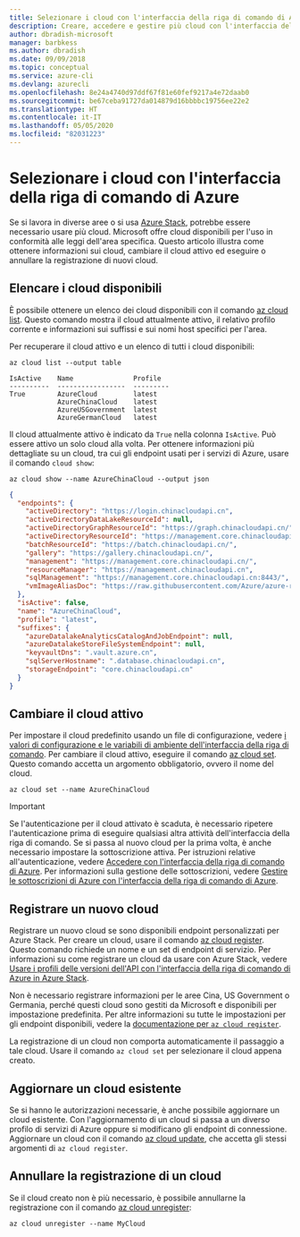 ```yaml
---
title: Selezionare i cloud con l'interfaccia della riga di comando di Azure
description: Creare, accedere e gestire più cloud con l'interfaccia della riga di comando di Azure.
author: dbradish-microsoft
manager: barbkess
ms.author: dbradish
ms.date: 09/09/2018
ms.topic: conceptual
ms.service: azure-cli
ms.devlang: azurecli
ms.openlocfilehash: 8e24a4740d97ddf67f81e60fef9217a4e72daab0
ms.sourcegitcommit: be67ceba91727da014879d16bbbbc19756ee22e2
ms.translationtype: HT
ms.contentlocale: it-IT
ms.lasthandoff: 05/05/2020
ms.locfileid: "82031223"
---
```

# <a name="select-clouds-with-the-azure-cli"></a>Selezionare i cloud con l'interfaccia della riga di comando di Azure

Se si lavora in diverse aree o si usa [Azure Stack](https://docs.microsoft.com/azure/azure-stack/user/), potrebbe essere necessario usare più cloud. Microsoft offre cloud disponibili per l'uso in conformità alle leggi dell'area specifica. Questo articolo illustra come ottenere informazioni sui cloud, cambiare il cloud attivo ed eseguire o annullare la registrazione di nuovi cloud.

## <a name="list-available-clouds"></a>Elencare i cloud disponibili

È possibile ottenere un elenco dei cloud disponibili con il comando [az cloud list](/cli/azure/cloud#az-cloud-list). Questo comando mostra il cloud attualmente attivo, il relativo profilo corrente e informazioni sui suffissi e sui nomi host specifici per l'area.

Per recuperare il cloud attivo e un elenco di tutti i cloud disponibili:

```azurecli-interactive
az cloud list --output table
```

```output
IsActive    Name               Profile
----------  -----------------  ---------
True        AzureCloud         latest
            AzureChinaCloud    latest
            AzureUSGovernment  latest
            AzureGermanCloud   latest
```

Il cloud attualmente attivo è indicato da `True` nella colonna `IsActive`. Può essere attivo un solo cloud alla volta. Per ottenere informazioni più dettagliate su un cloud, tra cui gli endpoint usati per i servizi di Azure, usare il comando `cloud show`:

```azurecli-interactive
az cloud show --name AzureChinaCloud --output json
```

```json
{
  "endpoints": {
    "activeDirectory": "https://login.chinacloudapi.cn",
    "activeDirectoryDataLakeResourceId": null,
    "activeDirectoryGraphResourceId": "https://graph.chinacloudapi.cn/",
    "activeDirectoryResourceId": "https://management.core.chinacloudapi.cn/",
    "batchResourceId": "https://batch.chinacloudapi.cn/",
    "gallery": "https://gallery.chinacloudapi.cn/",
    "management": "https://management.core.chinacloudapi.cn/",
    "resourceManager": "https://management.chinacloudapi.cn",
    "sqlManagement": "https://management.core.chinacloudapi.cn:8443/",
    "vmImageAliasDoc": "https://raw.githubusercontent.com/Azure/azure-rest-api-specs/master/arm-compute/quickstart-templates/aliases.json"
  },
  "isActive": false,
  "name": "AzureChinaCloud",
  "profile": "latest",
  "suffixes": {
    "azureDatalakeAnalyticsCatalogAndJobEndpoint": null,
    "azureDatalakeStoreFileSystemEndpoint": null,
    "keyvaultDns": ".vault.azure.cn",
    "sqlServerHostname": ".database.chinacloudapi.cn",
    "storageEndpoint": "core.chinacloudapi.cn"
  }
}
```

## <a name="switch-the-active-cloud"></a>Cambiare il cloud attivo

Per impostare il cloud predefinito usando un file di configurazione, vedere [i valori di configurazione e le variabili di ambiente dell'interfaccia della riga di comando](/cli/azure/azure-cli-configuration?view=azure-cli-latest#cli-configuration-values-and-environment-variables).  Per cambiare il cloud attivo, eseguire il comando [az cloud set](/cli/azure/cloud#az-cloud-set). Questo comando accetta un argomento obbligatorio, ovvero il nome del cloud.

```azurecli-interactive
az cloud set --name AzureChinaCloud
```

> [!IMPORTANT]
> Se l'autenticazione per il cloud attivato è scaduta, è necessario ripetere l'autenticazione prima di eseguire qualsiasi altra attività dell'interfaccia della riga di comando. Se si passa al nuovo cloud per la prima volta, è anche necessario impostare la sottoscrizione attiva.
> Per istruzioni relative all'autenticazione, vedere [Accedere con l'interfaccia della riga di comando di Azure](authenticate-azure-cli.md). Per informazioni sulla gestione delle sottoscrizioni, vedere [Gestire le sottoscrizioni di Azure con l'interfaccia della riga di comando di Azure](manage-azure-subscriptions-azure-cli.md).

## <a name="register-a-new-cloud"></a>Registrare un nuovo cloud

Registrare un nuovo cloud se sono disponibili endpoint personalizzati per Azure Stack. Per creare un cloud, usare il comando [az cloud register](/cli/azure/cloud#az-cloud-register). Questo comando richiede un nome e un set di endpoint di servizio. Per informazioni su come registrare un cloud da usare con Azure Stack, vedere [Usare i profili delle versioni dell'API con l'interfaccia della riga di comando di Azure in Azure Stack](/azure/azure-stack/user/azure-stack-version-profiles-azurecli2#connect-to-azure-stack).

Non è necessario registrare informazioni per le aree Cina, US Government o Germania, perché questi cloud sono gestiti da Microsoft e disponibili per impostazione predefinita.  Per altre informazioni su tutte le impostazioni per gli endpoint disponibili, vedere la [documentazione per `az cloud register`](/cli/azure/cloud#az-cloud-register).

La registrazione di un cloud non comporta automaticamente il passaggio a tale cloud. Usare il comando `az cloud set` per selezionare il cloud appena creato.

## <a name="update-an-existing-cloud"></a>Aggiornare un cloud esistente

Se si hanno le autorizzazioni necessarie, è anche possibile aggiornare un cloud esistente. Con l'aggiornamento di un cloud si passa a un diverso profilo di servizi di Azure oppure si modificano gli endpoint di connessione.
Aggiornare un cloud con il comando [az cloud update](/cli/azure/cloud#az-cloud-update), che accetta gli stessi argomenti di `az cloud register`.

## <a name="unregister-a-cloud"></a>Annullare la registrazione di un cloud

Se il cloud creato non è più necessario, è possibile annullarne la registrazione con il comando [az cloud unregister](/cli/azure/cloud#az-cloud-unregister):

```azurecli-interactive
az cloud unregister --name MyCloud
```
